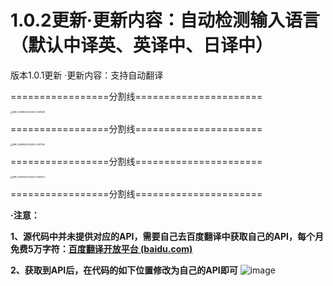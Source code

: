 # 1.0.2更新·更新内容：自动检测输入语言（默认中译英、英译中、日译中）

版本1.0.1更新 ·更新内容：支持自动翻译



=================分割线======================

<img src="https://user-images.githubusercontent.com/102415870/233794560-e2b29e53-2d76-490a-b7f7-b6a35b876458.PNG" alt="IMG_5488(20230422-234828)" style="zoom: 25%;" />

=================分割线======================

<img src="https://user-images.githubusercontent.com/102415870/233794562-9251a222-9c2c-434e-b307-5947c8d072e9.PNG" alt="IMG_5486(20230422-234734)" style="zoom:25%;" />



=================分割线======================

<img src="https://user-images.githubusercontent.com/102415870/233794565-f29f4865-19f9-4a63-a485-331a59212691.PNG" alt="IMG_5485(20230422-234627)" style="zoom:25%;" />

=================分割线======================

**·注意：**

**1、源代码中并未提供对应的API，需要自己去百度翻译中获取自己的API，每个月免费5万字符：[百度翻译开放平台 (baidu.com)](https://fanyi-api.baidu.com/?fr=pcHeader)**

**2、获取到API后，在代码的如下位置修改为自己的API即可**
![image](https://user-images.githubusercontent.com/102415870/233947935-15838615-f0f4-42b4-a2ad-72f4e38161e9.png)
